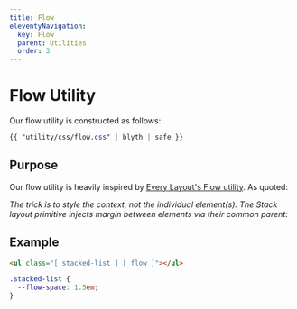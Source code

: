 ```yaml
---
title: Flow
eleventyNavigation:
  key: Flow
  parent: Utilities
  order: 3
---
```


# Flow Utility

Our flow utility is constructed as follows:

```css
{{ "utility/css/flow.css" | blyth | safe }}
```

## Purpose

Our flow utility is heavily inspired by [Every Layout's Flow utility](https://every-layout.dev/layouts/stack/). As quoted:

_The trick is to style the context, not the individual element(s). The Stack layout primitive injects margin between elements via their common parent:_

## Example

```html
<ul class="[ stacked-list ] [ flow ]"></ul>
```

```css
.stacked-list {
  --flow-space: 1.5em;
}
```
